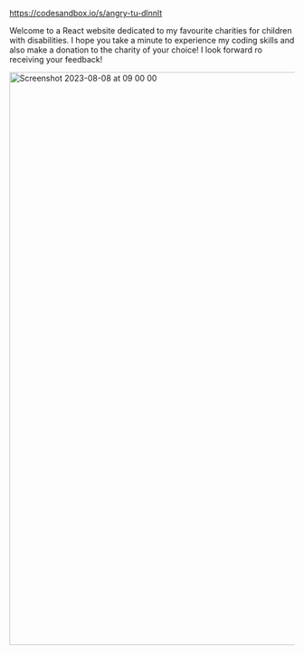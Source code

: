 https://codesandbox.io/s/angry-tu-dlnnlt

Welcome to a React website dedicated to my favourite charities for children with disabilities. I hope you take a minute to experience my coding skills and also make a donation to the charity of your choice! I look forward ro receiving your feedback! 

<img width="1012" alt="Screenshot 2023-08-08 at 09 00 00" src="https://github.com/Thaleia/children-charities/assets/42918656/13978a04-f105-4de7-acd1-eb9e76762e1d">
